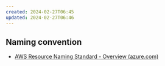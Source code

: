 ```yaml
---
created: 2024-02-27T06:45
updated: 2024-02-27T06:46
---
```

## Naming convention

- [AWS Resource Naming Standard - Overview (azure.com)](https://dev.azure.com/MiXTelematics/Common/_wiki/wikis/Common.wiki/1723/AWS-Resource-Naming-Standard)

